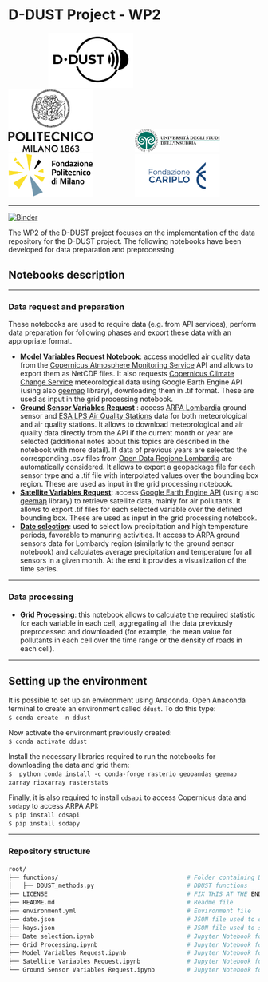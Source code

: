 # D-DUST Project - WP2
<img style="margin-right:80px; margin-left:80px" src=img/DDUST__Nero.png width="170"> <img style="margin-right:80px" src=img/01_Polimi_centrato_BN_positivo.png width="170"> <img style="margin-right:80px" src=img/sigillo_testo_colori_300dpi.png width="170"> <img style="margin-right:80px" src=img/fondazione-politecnico-di-milano.png width="170"> <img src=img/ML_FCARIPLO_cmyk__base_100mm.png width="170">


---
[![Binder](https://mybinder.org/badge_logo.svg)](https://mybinder.org/v2/gh/opengeolab/D-DUST.git/WP2)

The WP2 of the D-DUST project focuses on the implementation of the data repository for the D-DUST project. The following notebooks have been developed for data preparation and preprocessing.

## Notebooks description
---
### Data request and preparation
These notebooks are used to require data (e.g. from API services), perform data preparation for following phases and export these data with an appropriate format.
- [**Model Variables Request Notebook**](https://github.com/opengeolab/D-DUST/blob/WP2/Model%20Variables%20Request.ipynb): access modelled air quality data from the [Copernicus Atmosphere Monitoring Service](https://atmosphere.copernicus.eu/data) API and allows to export them as NetCDF files. It also requests [Copernicus Climate Change Service](https://climate.copernicus.eu/) meteorological data using Google Earth Engine API (using also [geemap](https://geemap.org/) library), downloading them in .tif format. These are used as input in the grid processing notebook.
- [**Ground Sensor Variables Request**](https://github.com/gisgeolab/D-DUST/blob/WP2/Ground%20Sensor%20Variables%20Request%20.ipynb) : access [ARPA Lombardia](https://www.arpalombardia.it/Pages/ARPA_Home_Page.aspx) ground sensor and [ESA LPS Air Quality Stations](https://aqp.eo.esa.int/aqstation/) data for both meteorological and air quality stations. It allows to download meteorological and air quality data directly from the API if the current month or year are selected (additional notes about this topics are described in the notebook with more detail). If data of previous years are selected the corresponding .csv files from [Open Data Regione Lombardia](https://www.dati.lombardia.it/) are automatically considered. It allows to export a geopackage file for each sensor type and a .tif file with interpolated values over the bounding box region. These are used as input in the grid processing notebook.
- [**Satellite Variables Request**](https://github.com/opengeolab/D-DUST/blob/WP2/Satellite%20Variables%20Request.ipynb): access [Google Earth Engine API](https://developers.google.com/earth-engine/datasets) (using also [geemap](https://geemap.org/) library) to retrieve satellite data, mainly for air pollutants. It allows to export .tif files for each selected variable over the defined bounding box. These are used as input in the grid processing notebook.
- [**Date selection**](https://github.com/opengeolab/D-DUST/blob/WP2/Date%20selection.ipynb): used to select low precipitation and high temperature periods, favorable to manuring activities. It access to ARPA ground sensors data for Lombardy region (similarly to the ground sensor notebook) and calculates average precipitation and temperature for all sensors in a given month. At the end it provides a visualization of the time series. 
---
### Data processing
- [**Grid Processing**](https://github.com/gisgeolab/D-DUST/blob/WP2/Grid%20Processing.ipynb): this notebook allows to calculate the required statistic for each variable in each cell, aggregating all the data previously preprocessed and downloaded (for example, the mean value for pollutants in each cell over the time range or the density of roads in each cell).

---

## Setting up the environment

It is possible to set up an environment using Anaconda. Open Anaconda terminal to create an environment called `ddust`. To do this type: <br>
`$ conda create -n ddust`

Now activate the environment previously created: <br>
`$ conda activate ddust`

Install the necessary libraries required to run the notebooks for downloading the data and grid them:<br>
`$  python conda install -c conda-forge rasterio geopandas geemap xarray rioxarray rasterstats`

Finally, it is also required to install `cdsapi` to access Copernicus data and `sodapy` to access ARPA API: <br>
`$ pip install cdsapi`<br>
`$ pip install sodapy`

---

### Repository structure

```bash
root/ 
├── functions/                                    # Folder containing D-DUST functions
│   ├── DDUST_methods.py                          # DDUST functions
├── LICENSE                                       # FIX THIS AT THE END
├── README.md                                     # Readme file
├── environment.yml                               # Environment file
├── date.json                                     # JSON file used to define processing time range
├── kays.json                                     # JSON file used to store tokens and key for CDSAPI and ARPA Socrata API
├── Date selection.ipynb                          # Jupyter Notebook for selecting best time ranges
├── Grid Processing.ipynb                         # Jupyter Notebook for grid processing
├── Model Variables Request.ipynb                 # Jupyter Notebook for requesting model data
├── Satellite Variables Request.ipynb             # Jupyter Notebook for requesting satellite data
└── Ground Sensor Variables Request.ipynb         # Jupyter Notebook for requesting ground sensor data
